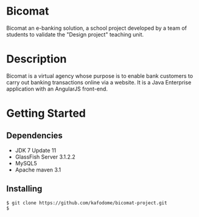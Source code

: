 # Bicomat
Bicomat an e-banking solution, a school project developed by a team of students to validate the "Design project" teaching unit.

# Description
Bicomat is a virtual agency whose purpose is to enable bank customers to carry out banking transactions online via a website. It is a Java Enterprise application with an AngularJS front-end.

# Getting Started
## Dependencies
- JDK 7 Update 11
- GlassFish Server 3.1.2.2
- MySQL5
- Apache maven 3.1

## Installing
```
$ git clone https://github.com/kafodome/bicomat-project.git
$ 
```
